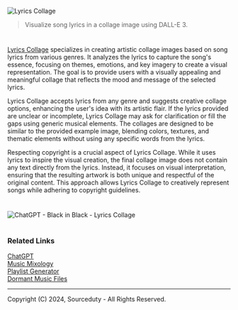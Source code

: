 ![Lyrics Collage](https://github.com/user-attachments/assets/f2e945ef-cde3-4efc-8bb0-b72ab904afeb)

> Visualize song lyrics in a collage image using DALL-E 3.

#

[Lyrics Collage](https://chatgpt.com/g/g-gyNr91SMP-lyrics-collage) specializes in creating artistic collage images based on song lyrics from various genres. It analyzes the lyrics to capture the song's essence, focusing on themes, emotions, and key imagery to create a visual representation. The goal is to provide users with a visually appealing and meaningful collage that reflects the mood and message of the selected lyrics.

Lyrics Collage accepts lyrics from any genre and suggests creative collage options, enhancing the user's idea with its artistic flair. If the lyrics provided are unclear or incomplete, Lyrics Collage may ask for clarification or fill the gaps using generic musical elements. The collages are designed to be similar to the provided example image, blending colors, textures, and thematic elements without using any specific words from the lyrics.

Respecting copyright is a crucial aspect of Lyrics Collage. While it uses lyrics to inspire the visual creation, the final collage image does not contain any text directly from the lyrics. Instead, it focuses on visual interpretation, ensuring that the resulting artwork is both unique and respectful of the original content. This approach allows Lyrics Collage to creatively represent songs while adhering to copyright guidelines.

#

![ChatGPT - Black in Black - Lyrics Collage](https://github.com/user-attachments/assets/3f7e4cdc-e688-4161-a003-fe178e84e57a)

#
### Related Links

[ChatGPT](https://github.com/sourceduty/ChatGPT)
<br>
[Music Mixology](https://github.com/sourceduty/Music_Mixology)
<br>
[Playlist Generator](https://github.com/sourceduty/Playlist_Generator)
<br>
[Dormant Music Files](https://github.com/sourceduty/Dormant_Music_Files)

***
Copyright (C) 2024, Sourceduty - All Rights Reserved.

